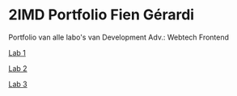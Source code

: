 # 2IMD Portfolio Fien Gérardi
Portfolio van alle labo's van Development Adv.: Webtech Frontend

[Lab 1](https://github.com/fgrardi/2imd-dev-portfolio/tree/main/lab1%20-%20git)

[Lab 2](https://github.com/fgrardi/2imd-dev-portfolio/tree/main/lab2)

[Lab 3](https://github.com/fgrardi/2imd-dev-portfolio/tree/main/lab3)
